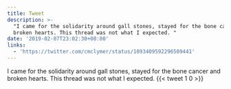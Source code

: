 ```yaml
---
title: Tweet
description: >-
  "I came for the solidarity around gall stones, stayed for the bone cancer and
  broken hearts. This thread was not what I expected. "
date: '2019-02-07T23:02:30+00:00'
links:
  - 'https://twitter.com/cmclymer/status/1093409592296509441'
---
```

I came for the solidarity around gall stones, stayed for the bone cancer and broken hearts. This thread was not what I expected. 
      {{< tweet 1 0 >}}
    
